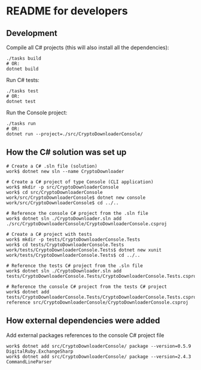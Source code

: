 # README for developers

## Development
Compile all C# projects (this will also install all the dependencies):
```
./tasks build
# OR:
dotnet build
```

Run C# tests:
```
./tasks test
# OR:
dotnet test
```

Run the Console project:
```
./tasks run
# OR:
dotnet run --project=./src/CryptoDownloaderConsole/
```

## How the C# solution was set up
```
# Create a C# .sln file (solution)
work$ dotnet new sln --name CryptoDownloader

# Create a C# project of type Console (CLI application)
work$ mkdir -p src/CryptoDownloaderConsole
work$ cd src/CryptoDownloaderConsole
work/src/CryptoDownloaderConsole$ dotnet new console
work/src/CryptoDownloaderConsole$ cd ../..

# Reference the console C# project from the .sln file
work$ dotnet sln ./CryptoDownloader.sln add ./src/CryptoDownloaderConsole/CryptoDownloaderConsole.csproj

# Create a C# project with tests
work$ mkdir -p tests/CryptoDownloaderConsole.Tests
work$ cd tests/CryptoDownloaderConsole.Tests
work/tests/CryptoDownloaderConsole.Tests$ dotnet new xunit
work/tests/CryptoDownloaderConsole.Tests$ cd ../..

# Reference the tests C# project from the .sln file
work$ dotnet sln ./CryptoDownloader.sln add tests/CryptoDownloaderConsole.Tests/CryptoDownloaderConsole.Tests.csproj

# Reference the console C# project from the tests C# project
work$ dotnet add tests/CryptoDownloaderConsole.Tests/CryptoDownloaderConsole.Tests.csproj reference src/CryptoDownloaderConsole/CryptoDownloaderConsole.csproj
```

## How external dependencies were added
Add external packages references to the console C# project file
```
work$ dotnet add src/CryptoDownloaderConsole/ package --version=0.5.9 DigitalRuby.ExchangeSharp
work$ dotnet add src/CryptoDownloaderConsole/ package --version=2.4.3 CommandLineParser
```
